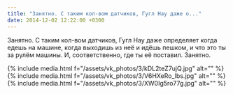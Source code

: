 ```yaml
---
title: "Занятно. С таким кол-вом датчиков, Гугл Нау даже о..."
date: 2014-12-02 12:22:00 +0300
---
```


Занятно. С таким кол-вом датчиков, Гугл Нау даже определяет когда едешь на машине, когда выходишь из неё и идёшь пешком, и что это ты за рулём машины. И, соответственно, где ты её поставил. Занятно.


{% include media.html f="/assets/vk_photos/3/kDL2teZ7ujQ.jpg" alt="" %}
{% include media.html f="/assets/vk_photos/3/V6HXeRo_lbs.jpg" alt="" %}
{% include media.html f="/assets/vk_photos/3/XW0Ig5ro77g.jpg" alt="" %}
